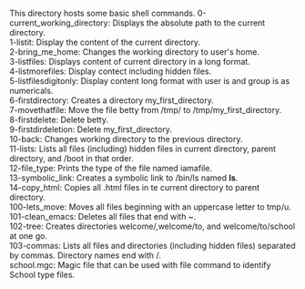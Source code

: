 This directory hosts some basic shell commands.
0-current_working_directory: Displays the absolute path to the current directory.  
1-listit: Display the content of the current directory.  
2-bring_me_home: Changes the working directory to user's home.  
3-listfiles: Displays content of current directory in a long format.  
4-listmorefiles: Display contect including hidden files.  
5-listfilesdigitonly: Display content long format with user is and group is as numericals.  
6-firstdirectory: Creates a directory my_first_directory.  
7-movethatfile: Move the file betty from /tmp/ to /tmp/my_first_directory.  
8-firstdelete: Delete betty.  
9-firstdirdeletion: Delete my_first_directory.  
10-back: Changes working directory to the previous directory.  
11-lists: Lists all files (including) hidden files in current directory, parent directory, and /boot in that order.  
12-file_type: Prints the type of the file named iamafile.  
13-symbolic_link: Creates a symbolic link to /bin/ls named __ls__.  
14-copy_html: Copies all .html files in te current directory to parent directory.  
100-lets_move: Moves all files beginning with an uppercase letter to tmp/u.  
101-clean_emacs: Deletes all files that end with ~.  
102-tree: Creates directories welcome/,welcome/to, and welcome/to/school at one go.  
103-commas: Lists all files and directories (including hidden files) separated by commas. Directory names end with /.  
school.mgc: Magic file that can be used with file command to identify School type files.
